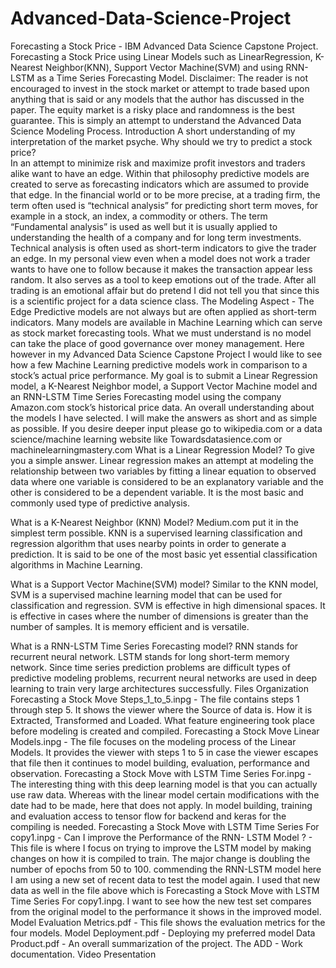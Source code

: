 # Advanced-Data-Science-Project
Forecasting a Stock Price - IBM Advanced Data Science Capstone Project.
Forecasting a Stock Price using Linear Models such as LinearRegression, K-Nearest Neighbor(KNN), Support Vector Machine(SVM) and using RNN-LSTM as a  Time Series Forecasting Model. 
Disclaimer: The reader is not encouraged to invest in the stock market or attempt to trade based upon anything that is said or any models that the author has discussed in the paper.  The equity market is a risky place and randomness is the best guarantee.  This is simply an attempt to understand the Advanced Data Science Modeling Process.
Introduction
A short understanding of my interpretation of the market psyche.
Why should we try to predict a stock price?  
In an attempt to minimize risk and maximize profit investors and traders alike want to have an edge.  Within that philosophy predictive models are created to serve as forecasting indicators which are assumed to provide that edge.  In the financial world or to be more precise, at a trading firm, the term often used is  “technical analysis” for predicting short term moves, for example in a stock, an index, a commodity or others. The term “Fundamental analysis” is used as well but it is usually applied to understanding the health of a company and for long term investments.  Technical analysis is often used as short-term indicators to give the trader an edge.  In my personal view even when a model does not work a trader wants to have one to follow because it makes the transaction appear less random.  It also serves as a tool to keep  emotions out of the trade.  After all trading is an emotional affair but do pretend I did not tell you that since this is a scientific project for a data science class.
The Modeling Aspect - The Edge
Predictive models are not always but are often applied as short-term indicators.  Many models are available in Machine Learning which  can serve as stock market forecasting tools.  What we must understand is no model can take the place of good governance over money management.  Here however in my Advanced Data Science Capstone Project I would like to see how a few Machine Learning predictive models work in comparison to a stock’s actual price performance. My goal is to submit a Linear Regression model, a K-Nearest Neighbor model, a Support Vector Machine model and an RNN-LSTM Time Series Forecasting model  using the company Amazon.com stock’s historical price data.
An overall understanding about the models I have selected.
I will make the answers as short and as simple as possible.  If you desire deeper input please go to wikipedia.com or a data science/machine learning website  like Towardsdatasience.com or  machinelearningmastery.com
What is a Linear Regression Model?
To give you a simple answer.  Linear regression makes an attempt at modeling the relationship between two variables by fitting  a linear equation to observed data where one variable is considered to be an explanatory variable and the other is considered to be a dependent variable.  It is the most basic and commonly used type of predictive analysis.

What is a K-Nearest Neighbor (KNN) Model?
Medium.com put it in the simplest term possible.  KNN is a supervised learning classification and regression algorithm that uses nearby points in order to generate  a prediction.  It is said to be one of the most basic yet essential classification algorithms in Machine Learning.

What is a Support Vector Machine(SVM) model?
Similar to the KNN model, SVM is a supervised machine learning model that can be used for classification and regression. SVM is effective in high dimensional spaces.  It is effective in cases where the number of dimensions is greater than the number of samples.  It is memory efficient and is versatile.

What is a RNN-LSTM Time Series Forecasting model?
RNN stands for recurrent neural network.  LSTM stands for long short-term memory network.  Since time series prediction problems are difficult types of predictive modeling problems, recurrent neural networks are used in deep learning to train very large architectures successfully.
Files Organization
Forecasting a Stock Move Steps_1_to_5.inpg - The file contains steps 1 through step 5.  It shows the viewer where the Source of data is.  How it is Extracted, Transformed and Loaded.  What feature engineering took place before modeling is created and compiled.
Forecasting a Stock Move Linear Models.inpg -  The file focuses on the modeling process of the Linear Models.  It provides the viewer with steps 1 to 5 in case the viewer escapes that file then it continues to model building, evaluation, performance and observation. 
Forecasting a Stock Move with LSTM Time Series For.inpg - The interesting thing with this deep learning model is that you can actually use raw data.  Whereas with the linear model certain modifications with the date had to be made, here that does not apply. In model building, training and evaluation access to tensor flow for backend and keras for the compiling is needed.
Forecasting a Stock Move with LSTM Time Series For copy1.inpg - Can I improve the Performance of the RNN- LSTM Model ? - This file is where I focus on trying to improve the LSTM  model by making changes on how it is compiled to train. The major change is doubling the number of epochs from 50 to 100.
commending the RNN-LSTM model here I am using a new set of recent data to test the model again.  I used that new data as well in the file above which is Forecasting a Stock Move with LSTM Time Series For copy1.inpg.  I want to see how the new test set compares from the original model to the performance it shows in the improved model.
Model Evaluation Metrics.pdf - This file shows the evaluation metrics for the four models.
Model Deployment.pdf - Deploying my preferred model
Data Product.pdf - An overall summarization of the project.
The ADD - Work documentation.
Video Presentation
